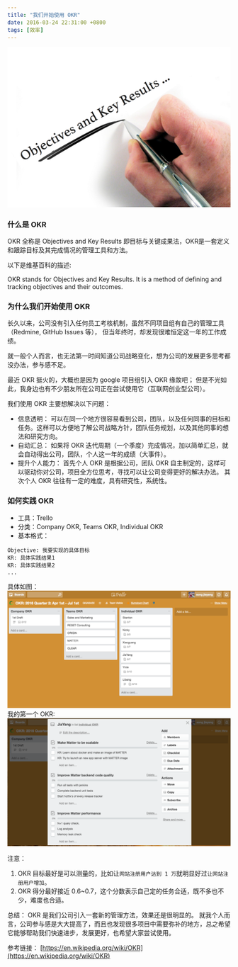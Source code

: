 ```yaml
---
title: "我们开始使用 OKR"
date: 2016-03-24 22:31:00 +0800
tags: [效率]
---
```


![ork.png](/images/okr.png)

### 什么是 OKR

OKR 全称是 Objectives and Key Results 即目标与关键成果法，OKR是一套定义和跟踪目标及其完成情况的管理工具和方法。

以下是维基百科的描述:

>>
OKR stands for Objectives and Key Results. It is a method of defining and tracking objectives and their outcomes.

### 为什么我们开始使用 OKR

长久以来，公司没有引入任何员工考核机制，虽然不同项目组有自己的管理工具（Redmine, GitHub Issues 等），
但当年终时，却发现很难恒定这一年的工作成绩。

就一般个人而言，也无法第一时间知道公司战略变化，想为公司的发展更多思考都没办法，参与感不足。

最近 OKR 挺火的，大概也是因为 google 项目组引入 OKR 缘故吧；
但是不光如此，我身边也有不少朋友所在公司正在尝试使用它（互联网创业型公司）。

我们使用 OKR 主要想解决以下问题：

- 信息透明：
  可以在同一个地方很容易看到公司，团队，以及任何同事的目标和任务。这样可以方便地了解公司战略方针，团队任务规划，以及其他同事的想法和研究方向。
- 自动汇总：
  如果将 OKR 迭代周期（一个季度）完成情况，加以简单汇总，就会自动得出公司，团队，个人这一年的成绩（大事件）。
- 提升个人能力：
  首先个人 OKR 是根据公司，团队 OKR 自主制定的，这样可以驱动你对公司，项目全方位思考，寻找可以让公司变得更好的解决办法。
  其次个人 OKR 往往有一定的难度，具有研究性，系统性。

### 如何实践 OKR

- 工具：Trello
- 分类：Company OKR, Teams OKR, Individual OKR
- 基本格式：
```
Objective: 我要实现的具体目标
KR: 具体实践结果1
KR: 具体实践结果2
...
```

具体如图：
![OKR_1](/images/okr_1.png)  
我的第一个 OKR:
![OKR_2](/images/okr_2.png)   

注意：  
1. OKR 目标最好是可以测量的，比如让`网站注册用户达到 1 万`就明显好过`让网站注册用户增加`。  
2. OKR 得分最好接近 0.6~0.7，这个分数表示自己定的任务合适，既不多也不少，难度也合适。

总结： OKR 是我们公司引入一套新的管理方法，效果还是很明显的。
就我个人而言，公司参与感是大大提高了，而且也发现很多项目中需要弥补的地方，总之希望它能够帮助我们快速进步，发展更好，也希望大家尝试使用。

参考链接： [https://en.wikipedia.org/wiki/OKR](https://en.wikipedia.org/wiki/OKR)
